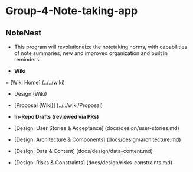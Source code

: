 # Group-4-Note-taking-app
## NoteNest
 - This program will revolutionaize the notetaking norms, with capabilities of note summaries, new and improved organization and built in reminders.

- **Wiki**

= [Wiki Home] (../../wiki)

- Design (Wiki)

- [Proposal (Wiki)] (../../wiki/Proposal)
 
- **In-Repo Drafts (reviewed via PRs)**

- [Design: User Stories & Acceptance] (docs/design/user-stories.md) 
- [Design: Architecture & Components] (docs/design/architecture.md) 
- [Design: Data & Content] (docs/design/data-content.md)
- [Design: Risks & Constraints] (docs/design/risks-constraints.md)

